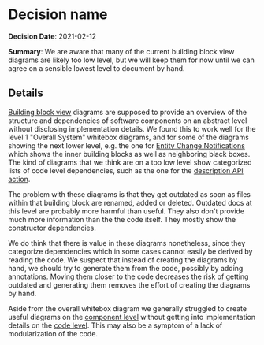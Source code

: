 # Decision name

**Decision Date**: 2021-02-12

**Summary**: We are aware that many of the current building block view diagrams are likely too low level, but we will keep them for now until we can agree on a sensible lowest level to document by hand.

## Details

[Building block view](https://docs.arc42.org/section-5/) diagrams are supposed to provide an overview of the structure and dependencies of software components on an abstract level without disclosing implementation details. We found this to work well for the level 1 "Overall System" whitebox diagrams, and for some of the diagrams showing the next lower level, e.g. the one for [Entity Change Notifications](../../systems/WikibaseClient/05-Building_Block_View.md#entity-change-notifications) which shows the inner building blocks as well as neighboring black boxes. The kind of diagrams that we think are on a too low level show categorized lists of code level dependencies, such as the one for the [description API action](../../systems/WikibaseClient/05-Building_Block_View.md#action-api-description).

The problem with these diagrams is that they get outdated as soon as files within that building block are renamed, added or deleted. Outdated docs at this level are probably more harmful than useful. They also don't provide much more information than the the code itself. They mostly show the constructor dependencies.

We do think that there is value in these diagrams nonetheless, since they categorize dependencies which in some cases cannot easily be derived by reading the code. We suspect that instead of creating the diagrams by hand, we should try to generate them from the code, possibly by adding annotations. Moving them closer to the code decreases the risk of getting outdated and generating them removes the effort of creating the diagrams by hand.

Aside from the overall whitebox diagram we generally struggled to create useful diagrams on the [component level](https://c4model.com/#ComponentDiagram) without getting into implementation details on the [code level](https://c4model.com/#CodeDiagram). This may also be a symptom of a lack of modularization of the code.
